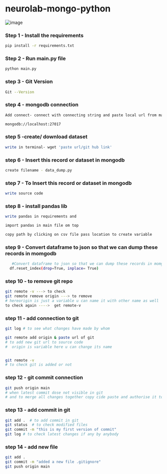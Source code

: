 # neurolab-mongo-python

![image](https://user-images.githubusercontent.com/57321948/196933065-4b16c235-f3b9-4391-9cfe-4affcec87c35.png)

### Step 1 - Install the requirements

```bash
pip install -r requirements.txt
```

### Step 2 - Run main.py file

```bash
python main.py
```

### step 3 - Git Version

```bash
Git --Version
```

### step 4 - mongodb connection

```bash
Add connect- connect with connecting string and paste local url from main file

mongodb://localhost:27017
```


### step 5 -create/ download dataset

```bash
write in terminal- wget 'paste url/git hub link'
```

### step 6 - Insert this record or dataset in mongodb

```bash
create filename - data_dump.py
```


### step 7 - To Insert this record or dataset in mongodb
 
 ```bash
write source code
```


### step 8 - install pandas lib

```bash
write pandas in requirements and 

import pandas in main file om top

copy path by clicking on csv file pass location to create variable 
```


### step 9 - Convert dataframe to json so that we can dump these records in momgodb
  ```bash 
     #Convert dataframe to json so that we can dump these records in momgodb
    df.reset_index(drop=True, inplace= True)
```


### step 10 - to remove git repo

```bash
git remote -v ---> to check
git remote remove origin ---> to remove  
# hereorigin is just a variable u can name it with other name as well
to check again ---->  get remote-v
```

### step 11 -  add connection to git 

```bash
git log # to see what changes have made by whom

git remote add origin & paste url of git
# to add new git url to source code 
#  origin is variable here u can change its name


git remote -v 
# to check git is added or not
```


### step 12 - git commit connection
```bash
git push origin main
# when latest commit dose not visible in git
# and to merge all changes together copy cide paste and authorise it to abstain from errors
```


### step 13 - add commit in git
```bash
git add .  # to add commit in git
git status  # to check modified files 
git commit -m "this is my first version of commit"
git log # to check latest changes if any by anybody
```


### step 14 - add new file 
```bash
git add .
git commit -m "added a new file .gitignore"
git push origin main
```